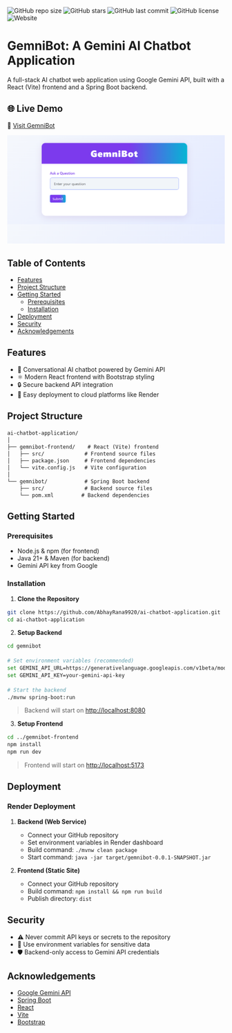 ![GitHub repo size](https://img.shields.io/github/repo-size/AbhayRana9920/ai-chatbot-application)
![GitHub stars](https://img.shields.io/github/stars/AbhayRana9920/ai-chatbot-application?style=social)
![GitHub last commit](https://img.shields.io/github/last-commit/AbhayRana9920/ai-chatbot-application)
![GitHub license](https://img.shields.io/github/license/AbhayRana9920/ai-chatbot-application)
![Website](https://img.shields.io/website?url=https%3A%2F%2Fgemnibot.onrender.com)

# GemniBot: A Gemini AI Chatbot Application

A full-stack AI chatbot web application using Google Gemini API, built with a React (Vite) frontend and a Spring Boot backend.

## 🌐 Live Demo

🔗 [Visit GemniBot](https://gemnibot.onrender.com)

![GemniBot Preview](https://raw.githubusercontent.com/AbhayRana9920/ai-chatbot-application/main/preview.png)


## Table of Contents
- [Features](#features)
- [Project Structure](#project-structure)
- [Getting Started](#getting-started)
  - [Prerequisites](#prerequisites)
  - [Installation](#installation)
- [Deployment](#deployment)
- [Security](#security)
- [Acknowledgements](#acknowledgements)

## Features

- 🤖 Conversational AI chatbot powered by Gemini API
- ⚛️ Modern React frontend with Bootstrap styling
- 🔒 Secure backend API integration
- 🚀 Easy deployment to cloud platforms like Render

## Project Structure

```
ai-chatbot-application/
│
├── gemnibot-frontend/    # React (Vite) frontend
│   ├── src/             # Frontend source files
│   ├── package.json     # Frontend dependencies
│   └── vite.config.js   # Vite configuration
│
└── gemnibot/            # Spring Boot backend
    ├── src/             # Backend source files
    └── pom.xml         # Backend dependencies
```

## Getting Started

### Prerequisites

- Node.js & npm (for frontend)
- Java 21+ & Maven (for backend)
- Gemini API key from Google

### Installation

1. **Clone the Repository**
```bash
git clone https://github.com/AbhayRana9920/ai-chatbot-application.git
cd ai-chatbot-application
```

2. **Setup Backend**
```bash
cd gemnibot

# Set environment variables (recommended)
set GEMINI_API_URL=https://generativelanguage.googleapis.com/v1beta/models/gemini-pro:generateContent?key=
set GEMINI_API_KEY=your-gemini-api-key

# Start the backend
./mvnw spring-boot:run
```
> Backend will start on [http://localhost:8080](http://localhost:8080)

3. **Setup Frontend**
```bash
cd ../gemnibot-frontend
npm install
npm run dev
```
> Frontend will start on [http://localhost:5173](http://localhost:5173)

## Deployment

### Render Deployment

1. **Backend (Web Service)**
   - Connect your GitHub repository
   - Set environment variables in Render dashboard
   - Build command: `./mvnw clean package`
   - Start command: `java -jar target/gemnibot-0.0.1-SNAPSHOT.jar`

2. **Frontend (Static Site)**
   - Connect your GitHub repository
   - Build command: `npm install && npm run build`
   - Publish directory: `dist`

## Security

- ⚠️ Never commit API keys or secrets to the repository
- 🔐 Use environment variables for sensitive data
- 🛡️ Backend-only access to Gemini API credentials

## Acknowledgements

- [Google Gemini API](https://ai.google.dev/)
- [Spring Boot](https://spring.io/projects/spring-boot)
- [React](https://react.dev/)
- [Vite](https://vitejs.dev/)
- [Bootstrap](https://getbootstrap.com/)
